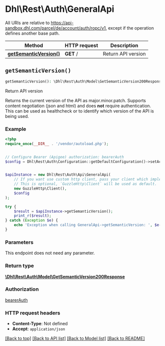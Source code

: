 # Dhl\Rest\Auth\GeneralApi

All URIs are relative to https://api-sandbox.dhl.com/parcel/de/account/auth/ropc/v1, except if the operation defines another base path.

| Method | HTTP request | Description |
| ------------- | ------------- | ------------- |
| [**getSemanticVersion()**](GeneralApi.md#getSemanticVersion) | **GET** / | Return API version |


## `getSemanticVersion()`

```php
getSemanticVersion(): \Dhl\Rest\Auth\Model\GetSemanticVersion200Response
```

Return API version

Returns the current version of the API as major.minor.patch. Supports content negotiation (json and html) and does __not__ require authentication. This can be used as healthcheck or to identify which version of the API is being used.

### Example

```php
<?php
require_once(__DIR__ . '/vendor/autoload.php');


// Configure Bearer (Apigee) authorization: bearerAuth
$config = Dhl\Rest\Auth\Configuration::getDefaultConfiguration()->setAccessToken('YOUR_ACCESS_TOKEN');


$apiInstance = new Dhl\Rest\Auth\Api\GeneralApi(
    // If you want use custom http client, pass your client which implements `GuzzleHttp\ClientInterface`.
    // This is optional, `GuzzleHttp\Client` will be used as default.
    new GuzzleHttp\Client(),
    $config
);

try {
    $result = $apiInstance->getSemanticVersion();
    print_r($result);
} catch (Exception $e) {
    echo 'Exception when calling GeneralApi->getSemanticVersion: ', $e->getMessage(), PHP_EOL;
}
```

### Parameters

This endpoint does not need any parameter.

### Return type

[**\Dhl\Rest\Auth\Model\GetSemanticVersion200Response**](../Model/GetSemanticVersion200Response.md)

### Authorization

[bearerAuth](../../README.md#bearerAuth)

### HTTP request headers

- **Content-Type**: Not defined
- **Accept**: `application/json`

[[Back to top]](#) [[Back to API list]](../../README.md#endpoints)
[[Back to Model list]](../../README.md#models)
[[Back to README]](../../README.md)
